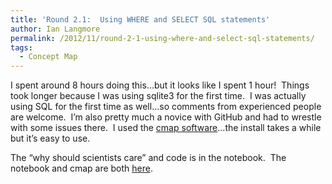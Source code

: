 ```yaml
---
title: 'Round 2.1:  Using WHERE and SELECT SQL statements'
author: Ian Langmore
permalink: /2012/11/round-2-1-using-where-and-select-sql-statements/
tags:
  - Concept Map
---
```

I spent around 8 hours doing this&#8230;but it looks like I spent 1 hour!  Things took longer because I was using sqlite3 for the first time.  I was actually using SQL for the first time as well&#8230;so comments from experienced people are welcome.  I&#8217;m also pretty much a novice with GitHub and had to wrestle with some issues there.  I used the [cmap software][1]&#8230;the install takes a while but it&#8217;s easy to use.

The &#8220;why should scientists care&#8221; and code is in the notebook.  The notebook and cmap are both [here][2].

 [1]: http://cmap.ihmc.us/
 [2]: https://github.com/langmore/swc-teaching/tree/master/round2.1
